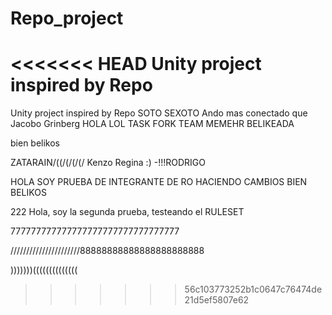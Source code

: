 # Repo_project
<<<<<<< HEAD
Unity project inspired by Repo 
=======
Unity project inspired by Repo SOTO SEXOTO
Ando mas conectado que Jacobo Grinberg
HOLA LOL TASK FORK TEAM MEMEHR BELIKEADA

bien belikos 

ZATARAIN/((/(/(/(/
Kenzo
Regina :)
-!!!RODRIGO



HOLA SOY PRUEBA DE INTEGRANTE DE RO HACIENDO CAMBIOS BIEN BELIKOS

222 Hola, soy la segunda prueba, testeando el RULESET

777777777777777777777777777777777


//////////////////////88888888888888888888888

)))))))((((((((((((((
>>>>>>> 56c103773252b1c0647c76474de21d5ef5807e62
